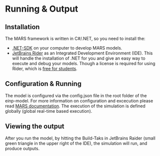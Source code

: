 # Running & Output
## Installation
The MARS framework is written in C#/.NET, so you need to install the:
- [.NET-SDK](https://dotnet.microsoft.com/en-us/download) on your computer to develop MARS models.
- [JetBrains Rider](https://www.jetbrains.com/rider/) as an Integrated Development Environment (IDE). This will handle the installation of .NET for you and give an easy way to execute and debug your models. Though a license is required for using Rider, which is [free for students](https://www.jetbrains.com/community/education/#students).

## Configuration & Running
The model is configured via the config.json file in the root folder of the einp-model. For more information on configuration and excecution please read [MARS documentation](https://www.mars-group.org/docs/tutorial/configuration/sim_config_options).
The execution of the simulation is defined globally (global real-time based execution). 

## Viewing the output
After you run the model, by hitting the Build-Taks in JetBrains Raider (small green triangle in the upper right of the IDE), the simulation will run, and produce outputs.
